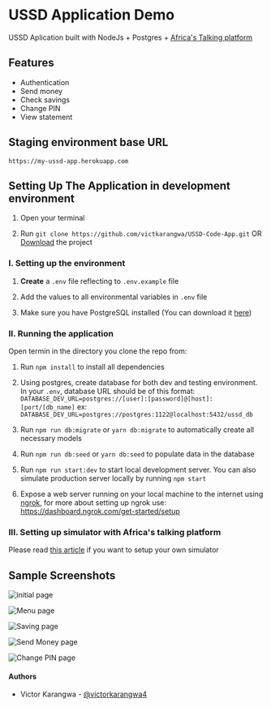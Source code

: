 # USSD Application Demo

USSD Aplication built with NodeJs + Postgres + [Africa's Talking platform](https://africastalking.com)

## Features
-  Authentication
-  Send money
-  Check savings
-  Change PIN
-  View statement

## Staging environment base URL
`https://my-ussd-app.herokuapp.com`

## Setting Up The Application in development environment

1. Open your terminal

2. Run `git clone https://github.com/victkarangwa/USSD-Code-App.git` OR [Download](https://github.com/victkarangwa/USSD-Code-App/archive/refs/heads/master.zip) the project


### I. Setting up the environment

1. **Create** a `.env` file reflecting to `.env.example` file

2. Add the values to all environmental variables in `.env` file

3. Make sure you have PostgreSQL installed (You can download it [here](https://www.postgresql.org/download/))

### II. Running the application

Open termin in the directory you clone the repo from:

1. Run `npm install` to install all dependencies

2. Using postgres, create database for both dev and testing environment. In your `.env`, database URL should be of this format:
   `DATABASE_DEV_URL=postgres://[user]:[password]@[host]:[port/[db_name]`
   ex:
   `DATABASE_DEV_URL=postgres://postgres:1122@localhost:5432/ussd_db`

3. Run `npm run db:migrate` or `yarn db:migrate` to automatically create all necessary models

4. Run `npm run db:seed` or `yarn db:seed` to populate data in the database

5. Run `npm run start:dev` to start local development server. You can also simulate production server locally by running `npm start`

6. Expose a web server running on your local machine to the internet using [ngrok](https://ngrok.com), for more about setting up ngrok use: https://dashboard.ngrok.com/get-started/setup


### III. Setting up simulator with Africa's talking platform

Please read [this article](https://medium.com/@chegemaimuna/africas-talking-node-js-express-ussd-application-7e10aa400b98) if you want to setup your own simulator


## Sample Screenshots

![initial page](https://res.cloudinary.com/victorkarangwa4/image/upload/v1599628720/My%20repo/soo1wgucejaq0e776msu.jpg)

![Menu page](https://res.cloudinary.com/victorkarangwa4/image/upload/v1599628720/My%20repo/tg3vpiht9eklmpre9chr.jpg)

![Saving page](https://res.cloudinary.com/victorkarangwa4/image/upload/v1599628721/My%20repo/vegksui7br36v8g3kmnk.jpg)

![Send Money page](https://res.cloudinary.com/victorkarangwa4/image/upload/v1599628722/My%20repo/zzqhivtvftbewamh7w8s.jpg)

![Change PIN page](https://res.cloudinary.com/victorkarangwa4/image/upload/v1599628722/My%20repo/xblheasmp0w2mhfc6lg4.jpg)

#### Authors
-   Victor Karangwa - [@victorkarangwa4](https://github.com/victorkarangwa4)